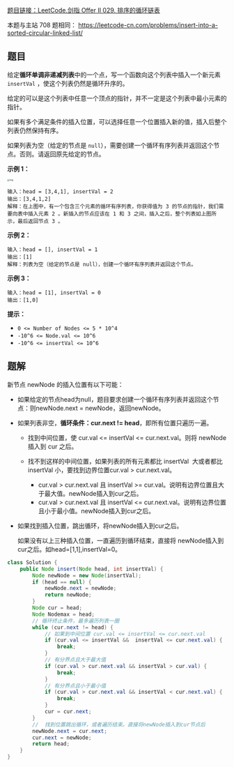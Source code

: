 [题目链接：LeetCode.剑指 Offer II 029. 排序的循环链表](https://leetcode-cn.com/problems/4ueAj6/)

本题与主站 708 题相同： https://leetcode-cn.com/problems/insert-into-a-sorted-circular-linked-list/

## 题目

给定**循环单调非递减列表**中的一个点，写一个函数向这个列表中插入一个新元素 `insertVal` ，使这个列表仍然是循环升序的。

给定的可以是这个列表中任意一个顶点的指针，并不一定是这个列表中最小元素的指针。

如果有多个满足条件的插入位置，可以选择任意一个位置插入新的值，插入后整个列表仍然保持有序。

如果列表为空（给定的节点是 `null`），需要创建一个循环有序列表并返回这个节点。否则。请返回原先给定的节点。

**示例 1：**

<img src="https://assets.leetcode.com/uploads/2019/01/19/example_1_before_65p.jpg" alt="img" style="zoom:33%;" />

```
输入：head = [3,4,1], insertVal = 2
输出：[3,4,1,2]
解释：在上图中，有一个包含三个元素的循环有序列表，你获得值为 3 的节点的指针，我们需要向表中插入元素 2 。新插入的节点应该在 1 和 3 之间，插入之后，整个列表如上图所示，最后返回节点 3 。
```

**示例 2：**

```
输入：head = [], insertVal = 1
输出：[1]
解释：列表为空（给定的节点是 null），创建一个循环有序列表并返回这个节点。
```

**示例 3：**

```
输入：head = [1], insertVal = 0
输出：[1,0]
```

**提示：**

- `0 <= Number of Nodes <= 5 * 10^4`
- `-10^6 <= Node.val <= 10^6`
- `-10^6 <= insertVal <= 10^6`

## 题解

新节点 newNode 的插入位置有以下可能：

* 如果给定的节点head为null，题目要求创建一个循环有序列表并返回这个节点：则newNode.next = newNode，返回newNode。

* 如果列表非空，**循环条件：cur.next != head**，即所有位置只遍历一遍。

  * 找到中间位置，使 cur.val <= insertVal <= cur.next.val。则将 newNode 插入到 cur 之后。

  * 找不到这样的中间位置，如果列表的所有元素都比 insertVal  大或者都比 insertVal 小，要找到边界位置cur.val > cur.next.val。

    * cur.val > cur.next.val 且 insertVal >= cur.val。说明有边界位置且大于最大值。newNode插入到cur之后。
    * cur.val > cur.next.val 且 insertVal <= cur.next.val。说明有边界位置且小于最小值。newNode插入到cur之后。


* 如果找到插入位置，跳出循环，将newNode插入到cur之后。

  如果没有以上三种插入位置，一直遍历到循环结束，直接将 newNode插入到cur之后。如head=[1,1],insertVal=0。


```java
class Solution {
    public Node insert(Node head, int insertVal) {
        Node newNode = new Node(insertVal);
        if (head == null) {
            newNode.next = newNode;
            return newNode;
        }
        Node cur = head;
        Node Nodemax = head;
        // 循环终止条件，最多遍历列表一圈
        while (cur.next != head) {
            // 如果到中间位置 cur.val <= insertVal <= cur.next.val
            if (cur.val <= insertVal &&  insertVal <= cur.next.val) {
                break;
            }
            // 有分界点且大于最大值
            if (cur.val > cur.next.val && insertVal > cur.val) {
                break;
            }
            // 有分界点且小于最小值
            if (cur.val > cur.next.val && insertVal < cur.next.val) {
                break;
            }
            cur = cur.next;
        }
        //  找到位置跳出循环，或者遍历结束。直接将newNode插入到cur节点后
        newNode.next = cur.next;
        cur.next = newNode;
        return head;
    }
}
```